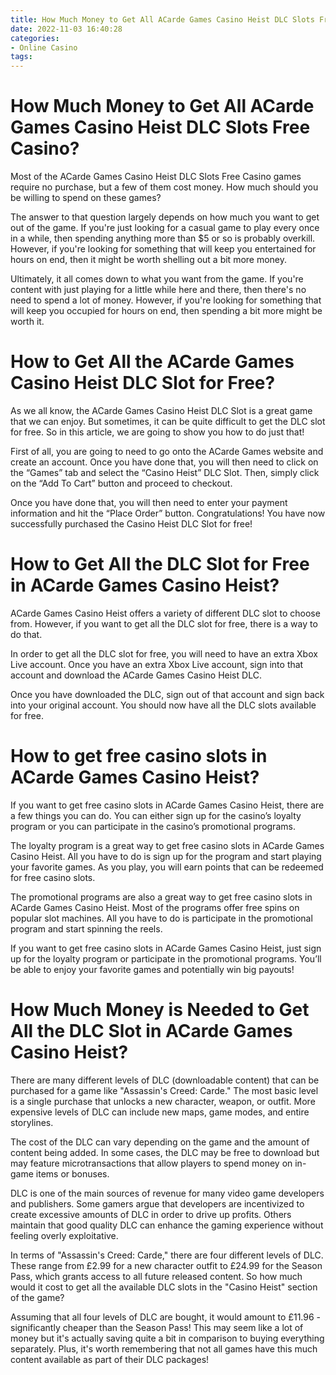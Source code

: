 ```yaml
---
title: How Much Money to Get All ACarde Games Casino Heist DLC Slots Free Casino
date: 2022-11-03 16:40:28
categories:
- Online Casino
tags:
---
```



#  How Much Money to Get All ACarde Games Casino Heist DLC Slots Free Casino?

Most of the ACarde Games Casino Heist DLC Slots Free Casino games require no purchase, but a few of them cost money. How much should you be willing to spend on these games?

The answer to that question largely depends on how much you want to get out of the game. If you're just looking for a casual game to play every once in a while, then spending anything more than $5 or so is probably overkill. However, if you're looking for something that will keep you entertained for hours on end, then it might be worth shelling out a bit more money.

Ultimately, it all comes down to what you want from the game. If you're content with just playing for a little while here and there, then there's no need to spend a lot of money. However, if you're looking for something that will keep you occupied for hours on end, then spending a bit more might be worth it.

#  How to Get All the ACarde Games Casino Heist DLC Slot for Free?

As we all know, the ACarde Games Casino Heist DLC Slot is a great game that we can enjoy. But sometimes, it can be quite difficult to get the DLC slot for free. So in this article, we are going to show you how to do just that!

First of all, you are going to need to go onto the ACarde Games website and create an account. Once you have done that, you will then need to click on the “Games” tab and select the “Casino Heist” DLC Slot. Then, simply click on the “Add To Cart” button and proceed to checkout.

Once you have done that, you will then need to enter your payment information and hit the “Place Order” button. Congratulations! You have now successfully purchased the Casino Heist DLC Slot for free!

#  How to Get All the DLC Slot for Free in ACarde Games Casino Heist?

ACarde Games Casino Heist offers a variety of different DLC slot to choose from. However, if you want to get all the DLC slot for free, there is a way to do that.

In order to get all the DLC slot for free, you will need to have an extra Xbox Live account. Once you have an extra Xbox Live account, sign into that account and download the ACarde Games Casino Heist DLC.

Once you have downloaded the DLC, sign out of that account and sign back into your original account. You should now have all the DLC slots available for free.

#  How to get free casino slots in ACarde Games Casino Heist?

If you want to get free casino slots in ACarde Games Casino Heist, there are a few things you can do. You can either sign up for the casino’s loyalty program or you can participate in the casino’s promotional programs.

The loyalty program is a great way to get free casino slots in ACarde Games Casino Heist. All you have to do is sign up for the program and start playing your favorite games. As you play, you will earn points that can be redeemed for free casino slots.

The promotional programs are also a great way to get free casino slots in ACarde Games Casino Heist. Most of the programs offer free spins on popular slot machines. All you have to do is participate in the promotional program and start spinning the reels.

If you want to get free casino slots in ACarde Games Casino Heist, just sign up for the loyalty program or participate in the promotional programs. You’ll be able to enjoy your favorite games and potentially win big payouts!

#  How Much Money is Needed to Get All the DLC Slot in ACarde Games Casino Heist?

There are many different levels of DLC (downloadable content) that can be purchased for a game like "Assassin's Creed: Carde." The most basic level is a single purchase that unlocks a new character, weapon, or outfit. More expensive levels of DLC can include new maps, game modes, and entire storylines.

The cost of the DLC can vary depending on the game and the amount of content being added. In some cases, the DLC may be free to download but may feature microtransactions that allow players to spend money on in-game items or bonuses.

DLC is one of the main sources of revenue for many video game developers and publishers. Some gamers argue that developers are incentivized to create excessive amounts of DLC in order to drive up profits. Others maintain that good quality DLC can enhance the gaming experience without feeling overly exploitative.

In terms of "Assassin's Creed: Carde," there are four different levels of DLC. These range from £2.99 for a new character outfit to £24.99 for the Season Pass, which grants access to all future released content. So how much would it cost to get all the available DLC slots in the "Casino Heist" section of the game?

Assuming that all four levels of DLC are bought, it would amount to £11.96 - significantly cheaper than the Season Pass! This may seem like a lot of money but it's actually saving quite a bit in comparison to buying everything separately. Plus, it's worth remembering that not all games have this much content available as part of their DLC packages!